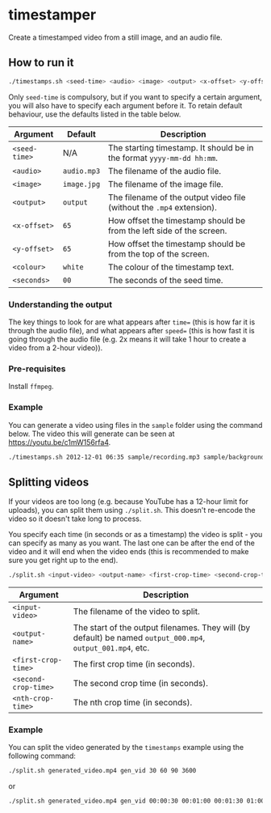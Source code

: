 # timestamper
Create a timestamped video from a still image, and an audio file.

## How to run it

```bash
./timestamps.sh <seed-time> <audio> <image> <output> <x-offset> <y-offset> <colour> <seconds>
```

Only `seed-time` is compulsory, but if you want to specify a certain argument, you will also have to specify each argument before it.
To retain default behaviour, use the defaults listed in the table below.

Argument           | Default     | Description 
-------------------|-------------|-------------
`<seed-time>`      | N/A         | The starting timestamp. It should be in the format `yyyy-mm-dd hh:mm`.
`<audio>`          | `audio.mp3` | The filename of the audio file.
`<image>`          |`image.jpg`  | The filename of the image file.
`<output>`         |`output`     | The filename of the output video file (without the `.mp4` extension).
`<x-offset>`       |`65`         | How offset the timestamp should be from the left side of the screen.
`<y-offset>`       |`65`         | How offset the timestamp should be from the top of the screen.
`<colour>`         |`white`      | The colour of the timestamp text.
`<seconds>`        |`00`         | The seconds of the seed time.

### Understanding the output

The key things to look for are what appears after `time=` (this is how far it is through the audio file), and what appears after `speed=` (this is how fast it is going through the audio file (e.g. 2x means it will take 1 hour to create a video from a 2-hour video)).

### Pre-requisites

Install `ffmpeg`.


### Example

You can generate a video using files in the `sample` folder using the command below. The video this will generate can be seen at https://youtu.be/c1mW156rfa4.

```bash
./timestamps.sh 2012-12-01 06:35 sample/recording.mp3 sample/background.jpg generated_video 200 100 black 30
```

## Splitting videos

If your videos are too long (e.g. because YouTube has a 12-hour limit for uploads), you can split them using `./split.sh`. This doesn't re-encode the video so it doesn't take long to process.

You specify each time (in seconds or as a timestamp) the video is split - you can specify as many as you want. The last one can be after the end of the video and it will end when the video ends (this is recommended to make sure you get right up to the end).

```bash
./split.sh <input-video> <output-name> <first-crop-time> <second-crop-time> ... <nth-crop-time>
```

Argument            | Description 
--------------------|-------------
`<input-video>`     | The filename of the video to split.
`<output-name>`     | The start of the output filenames. They will (by default) be named `output_000.mp4`, `output_001.mp4`, etc.
`<first-crop-time>` | The first crop time (in seconds).
`<second-crop-time>`| The second crop time (in seconds).
`<nth-crop-time>`   | The nth crop time (in seconds).

### Example

You can split the video generated by the `timestamps` example using the following command:

```bash
./split.sh generated_video.mp4 gen_vid 30 60 90 3600
```

or 

```bash
./split.sh generated_video.mp4 gen_vid 00:00:30 00:01:00 00:01:30 01:00:00
```
